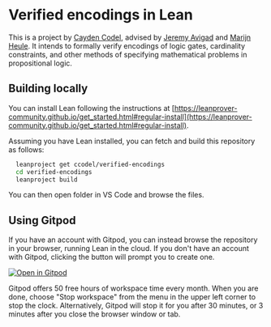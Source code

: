 # Verified encodings in Lean

This is a project by [Cayden Codel](http://www.crcodel.com), advised by [Jeremy Avigad](https://www.andrew.cmu.edu/user/avigad/) and [Marijn Heule](https://www.cs.cmu.edu/~mheule/). It intends to formally verify encodings of logic gates, cardinality constraints, and other methods of specifying mathematical problems in propositional logic.

## Building locally

You can install Lean following the instructions at [https://leanprover-community.github.io/get_started.html#regular-install](https://leanprover-community.github.io/get_started.html#regular-install).

Assuming you have Lean installed, you can fetch and build this repository as follows:

```bash
  leanproject get ccodel/verified-encodings
  cd verified-encodings
  leanproject build
```
You can then open folder in VS Code and browse the files.

## Using Gitpod

If you have an account with Gitpod, you can instead browse the repository in your browser, running Lean in the cloud.
If you don't have an account with Gitpod, clicking the button will prompt you to create one.

[![Open in Gitpod](https://gitpod.io/button/open-in-gitpod.svg)](https://gitpod.io/#https://github.com/ccodel/verified-encodings)

Gitpod offers 50 free hours of workspace time every month. When you are done, choose "Stop workspace" from the menu in the upper left corner to stop the clock. Alternatively, Gitpod will stop it for you after 30 minutes, or 3 minutes after you close the browser window or tab.
